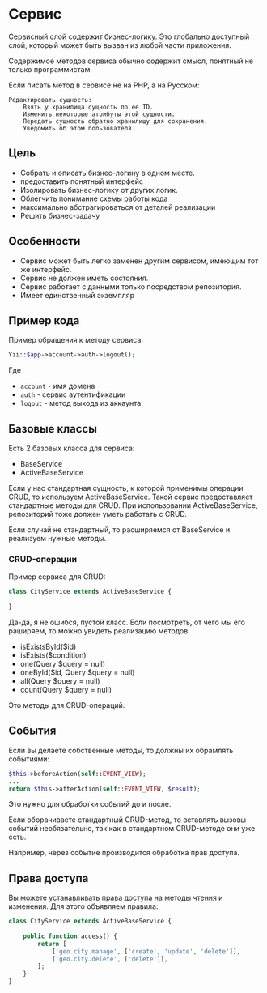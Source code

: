 Сервис
======

Сервисный слой содержит бизнес-логику. 
Это глобально доступный слой, который может быть вызван из любой части приложения.

Содержимое методов сервиса обычно содержит смысл, понятный не только программистам.

Если писать метод в сервисе не на PHP, а на Русском:

```
Редактировать сущность:
    Взять у хранилища сущность по ее ID.
    Изменить некоторые атрибуты этой сущности.
    Передать сущность обратно хранилищу для сохранения.
    Уведомить об этом пользователя.
```

## Цель

* Собрать и описать бизнес-логину в одном месте.
* предоставить понятный интерфейс
* Изолировать бизнес-логику от других логик.
* Облегчить понимание схемы работы кода
* максимально абстрагироваться от деталей реализации
* Решить бизнес-задачу

## Особенности

* Сервис может быть легко заменен другим сервисом, имеющим тот же интерфейс.
* Сервис не должен иметь состояния.
* Сервис работает с данными только посредством репозитория.
* Имеет единственный экземпляр

## Пример кода

Пример обращения к методу сервиса:

```php
Yii::$app->account->auth->logout();
```

Где 
* `account` - имя домена
* `auth` - сервис аутентификации
* `logout` - метод выхода из аккаунта

## Базовые классы

Есть 2 базовых класса для сервиса:

* BaseService
* ActiveBaseService

Если у нас стандартная сущность, к которой применимы операции CRUD,
то используем ActiveBaseService.
Такой сервис предоставляет стандартные методы для CRUD.
При использовании ActiveBaseService, 
репозиторий тоже должен уметь работать с CRUD.

Если случай не стандартный, то расширяемся от BaseService
и реализуем нужные методы.

### CRUD-операции

Пример сервиса для CRUD:

```php
class CityService extends ActiveBaseService {
	
}
```

Да-да, я не ошибся, пустой класс.
Если посмотреть, от чего мы его раширяем, то можно увидеть реализацию методов:

* isExistsById($id)
* isExists($condition)
* one(Query $query = null)
* oneById($id, Query $query = null)
* all(Query $query = null)
* count(Query $query = null)

Это методы для CRUD-операций.

## События

Если вы делаете собственные методы, то должны их обрамлять событиями:

```php
$this->beforeAction(self::EVENT_VIEW);
...
return $this->afterAction(self::EVENT_VIEW, $result);
```

Это нужно для обработки событий до и после.

Если оборачиваете стандартный CRUD-метод, то вставлять вызовы событий необязательно,
так как в стандартном CRUD-методе они уже есть.

Например, через событие производится обработка прав доступа.

## Права доступа

Вы можете устанавливать права доступа на методы чтения и изменения.
Для этого объявляем правила:

```php
class CityService extends ActiveBaseService {
	
	public function access() {
    	return [
    		['geo.city.manage', ['create', 'update', 'delete']],
    		['geo.city.delete', ['delete']],
    	];
    }
}
```
